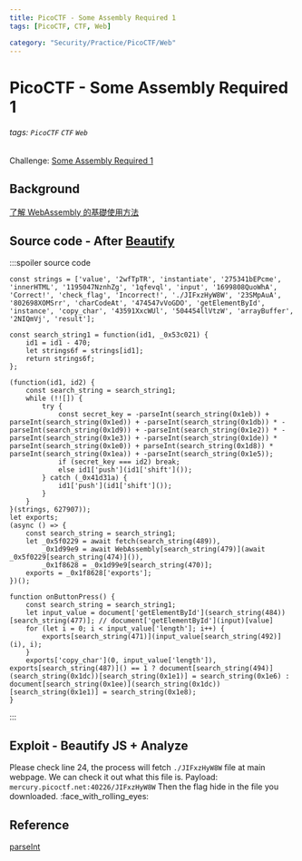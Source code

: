 ```yaml
---
title: PicoCTF - Some Assembly Required 1
tags: [PicoCTF, CTF, Web]

category: "Security/Practice/PicoCTF/Web"
---
```


# PicoCTF - Some Assembly Required 1
###### tags: `PicoCTF` `CTF` `Web`
Challenge: [Some Assembly Required 1](https://play.picoctf.org/practice/challenge/152?category=1&page=1)

## Background
[了解 WebAssembly 的基礎使用方法](https://blog.techbridge.cc/2017/06/17/webassembly-js-future/)

## Source code - After [Beautify](https://beautifier.io/)
:::spoiler source code
```javascript=
const strings = ['value', '2wfTpTR', 'instantiate', '275341bEPcme', 'innerHTML', '1195047NznhZg', '1qfevql', 'input', '1699808QuoWhA', 'Correct!', 'check_flag', 'Incorrect!', './JIFxzHyW8W', '23SMpAuA', '802698XOMSrr', 'charCodeAt', '474547vVoGDO', 'getElementById', 'instance', 'copy_char', '43591XxcWUl', '504454llVtzW', 'arrayBuffer', '2NIQmVj', 'result'];

const search_string1 = function(id1, _0x53c021) {
    id1 = id1 - 470;
    let strings6f = strings[id1];
    return strings6f;
};

(function(id1, id2) {
    const search_string = search_string1;
    while (!![]) {
        try {
            const secret_key = -parseInt(search_string(0x1eb)) + parseInt(search_string(0x1ed)) + -parseInt(search_string(0x1db)) * -parseInt(search_string(0x1d9)) + -parseInt(search_string(0x1e2)) * -parseInt(search_string(0x1e3)) + -parseInt(search_string(0x1de)) * parseInt(search_string(0x1e0)) + parseInt(search_string(0x1d8)) * parseInt(search_string(0x1ea)) + -parseInt(search_string(0x1e5));
            if (secret_key === id2) break;
            else id1['push'](id1['shift']());
        } catch (_0x41d31a) {
            id1['push'](id1['shift']());
        }
    }
}(strings, 627907));
let exports;
(async () => {
    const search_string = search_string1;
    let _0x5f0229 = await fetch(search_string(489)),
        _0x1d99e9 = await WebAssembly[search_string(479)](await _0x5f0229[search_string(474)]()),
        _0x1f8628 = _0x1d99e9[search_string(470)];
    exports = _0x1f8628['exports'];
})();

function onButtonPress() {
    const search_string = search_string1;
    let input_value = document['getElementById'](search_string(484))[search_string(477)]; // document['getElementById'](input)[value]
    for (let i = 0; i < input_value['length']; i++) {
        exports[search_string(471)](input_value[search_string(492)](i), i);
    }
    exports['copy_char'](0, input_value['length']), exports[search_string(487)]() == 1 ? document[search_string(494)](search_string(0x1dc))[search_string(0x1e1)] = search_string(0x1e6) : document[search_string(0x1ee)](search_string(0x1dc))[search_string(0x1e1)] = search_string(0x1e8);
}
```
:::
## Exploit - Beautify JS + Analyze
Please check line 24, the process will fetch `./JIFxzHyW8W` file at main webpage. We can check it out what this file is.
Payload: `mercury.picoctf.net:40226/JIFxzHyW8W`
Then the flag hide in the file you downloaded.
:face_with_rolling_eyes: 

## Reference
[parseInt](https://medium.com/unalai/認識-parseint-parsefloat-與-number-轉換成數字的三種方法-276640aedb4e)